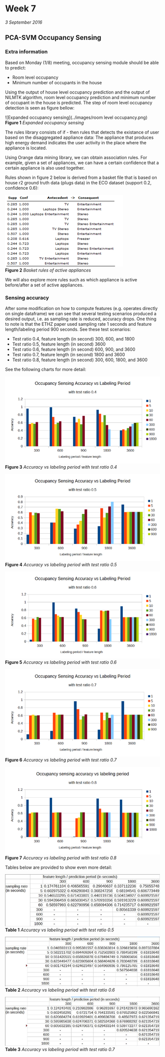 # Week 7
*3 September 2016*

## PCA-SVM Occupancy Sensing
### Extra information
Based on Monday (1/8) meeting, occupancy sensing module should be able to predict:
* Room level occupancy
* Minimum number of occupants in the house

Using the output of house level occupancy prediction and the output of NILMTK algorithm, room level occupancy prediction and minimum number of occupant in the house is predicted. The step of room level occupancy detection is seen as figure bellow:

![Expanded occupancy sensing](../images/room level occupancy.png)<br>
    **Figure 1** *Expanded occupancy sensing*

The rules library consists of if - then rules that detects the existance of user based on the disaggregated appliance data: The appliance that produces high energy demand indicates the user activity in the place where the appliance is located.

Using Orange data mining library, we can obtain association rules. For example, given a set of appliances, we can have a certain confidence that a certain appliance is also used together.

Rules shown in figure 2 below is derived from a basket file that is based on house r2 ground truth data (plugs data) in the ECO dataset (support 0.2, confidence 0.6):

![Basket rules of active appliances](../images/rule-02-06.PNG)<br>
    **Figure 2** *Basket rules of active appliances*

We will also explore more rules such as which appliance is active before/after a set of active appliances.	

### Sensing accuracy
After some modification on how to compute features (e.g. operates directly on single dataframe) we can see that several testing scenarios produced a desired output, i.e. as sampling rate is reduced, accuracy drops. One thing to note is that the ETHZ paper used sampling rate 1 seconds and feature length/labeling period 900 seconds. See these test scenarios:
* Test ratio 0.4, feature length (in second) 300, 600, and 1800
* Test ratio 0.5, feature length (in second) 3600
* Test ratio 0.6, feature length (in second) 600, 900, and 3600
* Test ratio 0.7, feature length (in second) 1800 and 3600
* Test ratio 0.8, feature length (in second) 300, 600, 1800, and 3600

See the following charts for more detail:

![Chart 0.4 test ratio](../images/acc-04.png)<br>
    **Figure 3** *Accuracy vs labeling period with test ratio 0.4*

![Chart 0.5 test ratio](../images/acc-05.png)<br>
    **Figure 4** *Accuracy vs labeling period with test ratio 0.5*
	
![Chart 0.6 test ratio](../images/acc-06.png)<br>
    **Figure 5** *Accuracy vs labeling period with test ratio 0.6*
	
![Chart 0.7 test ratio](../images/acc-07.png)<br>
    **Figure 6** *Accuracy vs labeling period with test ratio 0.7*
	
![Chart 0.8 test ratio](../images/acc-08.png)<br>
    **Figure 7** *Accuracy vs labeling period with test ratio 0.8*

Tables below are provided to show even more detail:

![Table 0.5 test ratio](../images/tacc-05.JPG)<br>
	**Table 1** *Accuracy vs labeling period with test ratio 0.5*
	
![Table 0.6 test ratio](../images/tacc-06.JPG)<br>
	**Table 2** *Accuracy vs labeling period with test ratio 0.6*
	
![Table 0.7 test ratio](../images/tacc-07.JPG)<br>
	**Table 3** *Accuracy vs labeling period with test ratio 0.7*    
